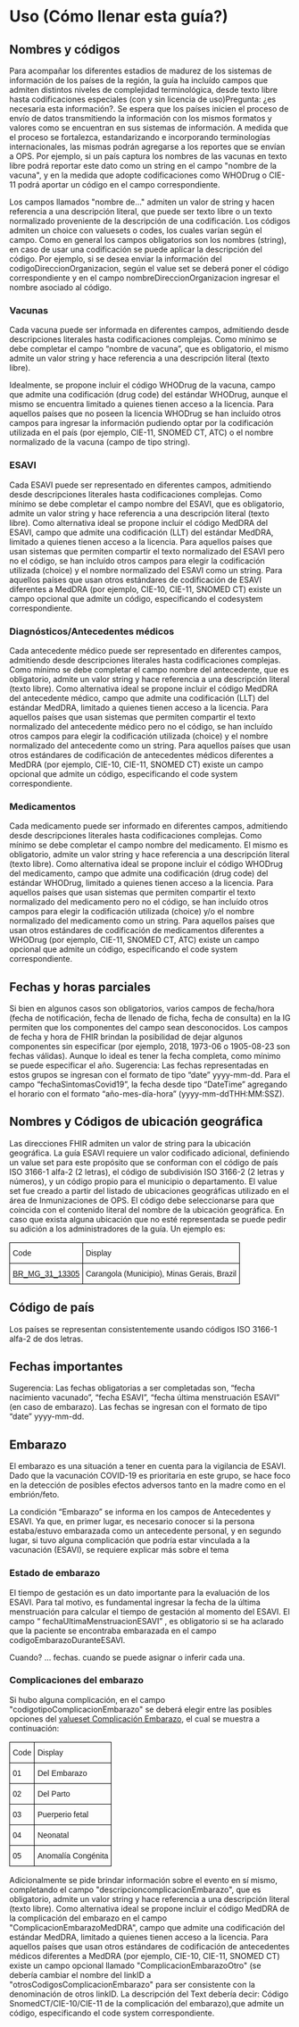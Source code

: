 # Uso (Cómo llenar esta guía?)
## Nombres y códigos

Para acompañar los diferentes estadios de madurez de los sistemas de información de los países de la región, la guía ha incluído campos que admiten distintos niveles de complejidad terminológica, desde texto libre hasta codificaciones especiales (con y sin licencia de uso)Pregunta: ¿es necesaria esta información?. Se espera que los países inicien el proceso de envío de datos transmitiendo la información con los mismos formatos y valores como se encuentran en sus sistemas de información. A medida que el proceso se fortalezca, estandarizando e incorporando terminologías internacionales, las mismas podrán agregarse a los reportes que se envían a OPS. Por ejemplo, si un país captura los nombres de las vacunas en texto libre podrá reportar este dato como un string en el campo "nombre de la vacuna", y en la medida que adopte codificaciones como WHODrug o CIE-11 podrá aportar un código en el campo correspondiente.

Los campos llamados "nombre de…" admiten un valor de string y hacen referencia a una descripción literal, que puede ser texto libre o un texto normalizado proveniente de la descripción de una codificación. Los códigos admiten un choice con valuesets o codes, los cuales varían según el campo. Como en general los campos obligatorios son los nombres (string), en caso de usar una codificación se puede aplicar la descripción del código. Por ejemplo, si se desea enviar la información del codigoDireccionOrganizacion, según el value set se deberá poner el código correspondiente y en el campo nombreDireccionOrganizacion ingresar el nombre asociado al código.

### Vacunas

Cada vacuna puede ser informada en diferentes campos, admitiendo desde descripciones literales hasta codificaciones complejas. Como mínimo se debe completar el campo “nombre de vacuna”, que es obligatorio, el mismo admite un valor string y hace referencia a una descripción literal (texto libre).

Idealmente, se propone incluir el código WHODrug de la vacuna, campo que admite una codificación (drug code) del estándar WHODrug, aunque el mismo se encuentra limitado a quienes tienen acceso a la licencia. Para aquellos países que no poseen la licencia WHODrug se han incluído otros campos para ingresar la información pudiendo optar por la codificación utilizada en el país (por ejemplo, CIE-11, SNOMED CT, ATC) o el nombre normalizado de la vacuna (campo de tipo string).

### ESAVI

Cada ESAVI puede ser representado en diferentes campos, admitiendo desde descripciones literales hasta codificaciones complejas. Como mínimo se debe completar el campo nombre del ESAVI, que es obligatorio, admite un valor string y hace referencia a una descripción literal (texto libre). Como alternativa ideal se propone incluir el código MedDRA del ESAVI, campo que admite una codificación (LLT) del estándar MedDRA, limitado a quienes tienen acceso a la licencia. Para aquellos países que usan sistemas que permiten compartir el texto normalizado del ESAVI pero no el código, se han incluído otros campos para elegir la codificación utilizada (choice) y el nombre normalizado del ESAVI como un string. Para aquellos países que usan otros estándares de codificación de ESAVI diferentes a MedDRA (por ejemplo, CIE-10, CIE-11, SNOMED CT) existe un campo opcional que admite un código, especificando el codesystem correspondiente.

### Diagnósticos/Antecedentes médicos

Cada antecedente médico puede ser representado en diferentes campos, admitiendo desde descripciones literales hasta codificaciones complejas. Como mínimo se debe completar el campo nombre del antecedente, que es obligatorio, admite un valor string y hace referencia a una descripción literal (texto libre). Como alternativa ideal se propone incluir el código MedDRA del antecedente médico, campo que admite una codificación (LLT) del estándar MedDRA, limitado a quienes tienen acceso a la licencia. Para aquellos países que usan sistemas que permiten compartir el texto normalizado del antecedente médico pero no el código, se han incluído otros campos para elegir la codificación utilizada (choice) y el nombre normalizado del antecedente como un string. Para aquellos países que usan otros estándares de codificación de antecedentes médicos diferentes a MedDRA (por ejemplo, CIE-10, CIE-11, SNOMED CT) existe un campo opcional que admite un código, especificando el code system correspondiente.

### Medicamentos

Cada medicamento puede ser informado en diferentes campos, admitiendo desde descripciones literales hasta codificaciones complejas. Como mínimo se debe completar el campo nombre del medicamento. El mismo es obligatorio, admite un valor string y hace referencia a una descripción literal (texto libre). Como alternativa ideal se propone incluir el código WHODrug del medicamento, campo que admite una codificación (drug code) del estándar WHODrug, limitado a quienes tienen acceso a la licencia. Para aquellos países que usan sistemas que permiten compartir el texto normalizado del medicamento pero no el código, se han incluído otros campos para elegir la codificación utilizada (choice) y/o el nombre normalizado del medicamento como un string. Para aquellos países que usan otros estándares de codificación de medicamentos diferentes a WHODrug (por ejemplo, CIE-11, SNOMED CT, ATC) existe un campo opcional que admite un código, especificando el code system correspondiente.

## Fechas y horas parciales
Si bien en algunos casos son obligatorios, varios campos de fecha/hora (fecha de notificación, fecha de llenado de ficha, fecha de consulta) en la IG permiten que los componentes del campo sean desconocidos. Los campos de fecha y hora de FHIR brindan la posibilidad de dejar algunos componentes sin especificar (por ejemplo, 2018, 1973-06 o 1905-08-23 son fechas válidas). Aunque lo ideal es tener la fecha completa, como mínimo se puede especificar el año.
Sugerencia: Las fechas representadas en estos grupos se ingresan con el formato de tipo “date” yyyy-mm-dd. Para el campo “fechaSintomasCovid19”, la fecha desde tipo “DateTime” agregando el horario con el formato “año-mes-día-hora” (yyyy-mm-ddTHH:MM:SSZ).

## Nombres y Códigos de ubicación geográfica

Las direcciones FHIR admiten un valor de string para la ubicación geográfica. La guía ESAVI requiere un valor codificado adicional, definiendo un value set para este propósito que se conforman con el código de país ISO 3166-1 alfa-2 (2 letras), el código de subdivisión ISO 3166-2 (2 letras y números), y un código propio para el municipio o departamento. El value set fue creado a partir del listado de ubicaciones geográficas utilizado en el área de Inmunizaciones de OPS. El código debe seleccionarse para que coincida con el contenido literal del nombre de la ubicación geográfica. En caso que exista alguna ubicación que no esté representada se puede pedir su adición a los administradores de la guía. Un ejemplo es:

<style type="text/css">
.tg  {border-collapse:collapse;border-spacing:0;}
.tg td{border-color:black;border-style:solid;border-width:1px;font-family:Arial, sans-serif;font-size:14px;
  overflow:hidden;padding:10px 5px;word-break:normal;}
.tg th{border-color:black;border-style:solid;border-width:1px;font-family:Arial, sans-serif;font-size:14px;
  font-weight:normal;overflow:hidden;padding:10px 5px;word-break:normal;}
.tg .tg-73oq{border-color:#000000;text-align:left;vertical-align:top}
</style>
<table class="tg">
<thead>
  <tr>
    <th class="tg-73oq">Code</th>
    <th class="tg-73oq">Display</th>
  </tr>
</thead>
<tbody>
  <tr>
    <td class="tg-73oq"><a href="https://ops.hl7chile.cl/site/CodeSystem-DirOrgNotiCS.html#DirOrgNotiCS-BR_MG_31_13305" target="_blank" rel="noopener noreferrer">BR_MG_31_13305	</a> </td>
    <td class="tg-73oq">Carangola (Municipio), Minas Gerais, Brazil</td>
  </tr>

</tbody>
</table>


## Código de país

Los países se representan consistentemente usando códigos ISO 3166-1 alfa-2 de dos letras.

## Fechas importantes

Sugerencia: Las fechas obligatorias a ser completadas son, “fecha nacimiento vacunado”, “fecha ESAVI”, “fecha última menstruación ESAVI” (en caso de embarazo). Las fechas se ingresan con el formato de tipo “date” yyyy-mm-dd.

## Embarazo

El embarazo es una situación a tener en cuenta para la vigilancia de ESAVI. Dado que la vacunación COVID-19 es prioritaria en este grupo, se hace foco en la detección de posibles efectos adversos tanto en la madre como en el embrión/feto.

La condición “Embarazo” se informa en los campos de Antecedentes y ESAVI. Ya que, en primer lugar, es necesario conocer si la persona estaba/estuvo embarazada como un antecedente personal, y en segundo lugar, si tuvo alguna complicación que podría estar vinculada a la vacunación (ESAVI), se requiere explicar más sobre el tema

### Estado de embarazo

El tiempo de gestación es un dato importante para la evaluación de los ESAVI. Para tal motivo, es fundamental ingresar la fecha de la última menstruación para calcular el tiempo de gestación al momento del ESAVI. El campo “ fechaUltimaMenstruacionESAVI” , es obligatorio si se ha aclarado que la paciente se encontraba embarazada en el campo codigoEmbarazoDuranteESAVI.

Cuando? … fechas. cuando se puede asignar o inferir cada una.

### Complicaciones del embarazo

Si hubo alguna complicación, en el campo "codigotipoComplicacionEmbarazo" se deberá elegir entre las posibles opciones del [valueset Complicación Embarazo](http://ops.hl7chile.cl/site/ValueSet-ComplicacionEmbarazoVS.html), el cual se muestra a continuación:


<style type="text/css">
.tg  {border-collapse:collapse;border-spacing:0;}
.tg td{border-color:black;border-style:solid;border-width:1px;font-family:Arial, sans-serif;font-size:14px;
  overflow:hidden;padding:10px 5px;word-break:normal;}
.tg th{border-color:black;border-style:solid;border-width:1px;font-family:Arial, sans-serif;font-size:14px;
  font-weight:normal;overflow:hidden;padding:10px 5px;word-break:normal;}
.tg .tg-73oq{border-color:#000000;text-align:left;vertical-align:top}
</style>
<table class="tg">
<thead>
  <tr>
    <th class="tg-73oq">Code</th>
    <th class="tg-73oq">Display</th>
  </tr>
</thead>
<tbody>
  <tr>
    <td class="tg-73oq">01</td>
    <td class="tg-73oq">Del Embarazo</td>
  </tr>
  <tr>
    <td class="tg-73oq">02</td>
    <td class="tg-73oq">Del Parto</td>
  </tr>
    <tr>
    <td class="tg-73oq">03</td>
    <td class="tg-73oq">Puerperio fetal</td>
  </tr>
    <tr>
    <td class="tg-73oq">04</td>
    <td class="tg-73oq">Neonatal</td>
  </tr>
    <tr>
    <td class="tg-73oq">05</td>
    <td class="tg-73oq">Anomalía Congénita</td>
  </tr>
</tbody>
</table>

Adicionalmente se pide brindar información sobre el evento en sí mismo, completando el campo "descripcioncomplicacionEmbarazo", que es obligatorio, admite un valor string y hace referencia a una descripción literal (texto libre). Como alternativa ideal se propone incluir el código MedDRA de la complicación del embarazo en el campo "ComplicacionEmbarazoMedDRA", campo que admite una codificación del estándar MedDRA, limitado a quienes tienen acceso a la licencia. Para aquellos países que usan otros estándares de codificación de antecedentes médicos diferentes a MedDRA (por ejemplo, CIE-10, CIE-11, SNOMED CT) existe un campo opcional llamado "ComplicacionEmbarazoOtro"  (se debería cambiar el nombre del linkID a "otrosCodigosComplicacionEmbarazo" para ser consistente con la denominación de otros linkID. La descripción del Text debería decir: Código SnomedCT/CIE-10/CIE-11 de la complicación del embarazo),que admite un código, especificando el code system correspondiente.